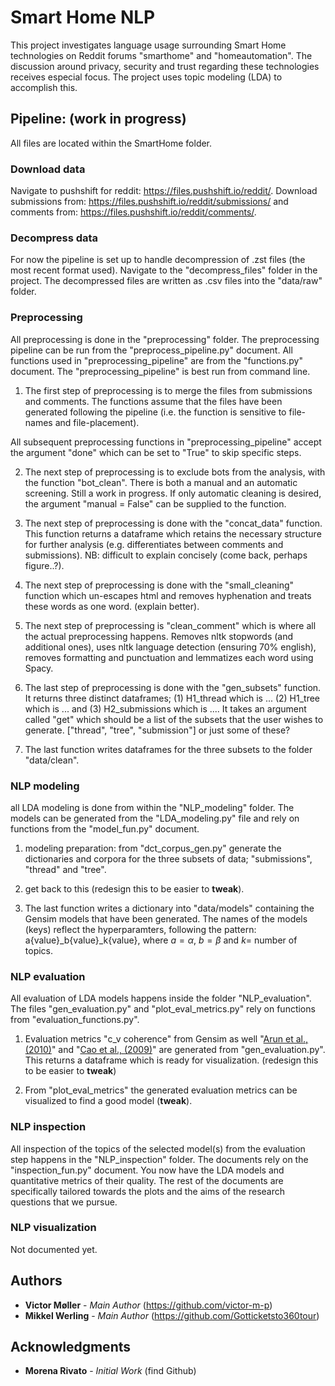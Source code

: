 # Smart Home NLP

This project investigates language usage surrounding Smart Home 
technologies on Reddit forums "smarthome" and "homeautomation". 
The discussion around privacy, security and trust regarding 
these technologies receives especial focus. The project uses
topic modeling (LDA) to accomplish this. 

## Pipeline: (work in progress)

All files are located within the SmartHome folder. 

### Download data 
Navigate to pushshift for reddit: https://files.pushshift.io/reddit/.
Download submissions from: https://files.pushshift.io/reddit/submissions/ 
and comments from: https://files.pushshift.io/reddit/comments/. 

### Decompress data
For now the pipeline is set up to handle decompression of 
.zst files (the most recent format used). Navigate to the "decompress_files" folder 
in the project. The decompressed files are written as .csv files into the "data/raw"
folder. 

### Preprocessing 
All preprocessing is done in the "preprocessing" folder. 
The preprocessing pipeline can be run from the "preprocess_pipeline.py"
document. All functions used in "preprocessing_pipeline" are from the "functions.py"
document. The "preprocessing_pipeline" is best run from command line. 

1. The first step of preprocessing is to merge the files from submissions and 
comments. The functions assume that the files have been generated following the 
pipeline (i.e. the function is sensitive to file-names and file-placement). 

All subsequent preprocessing functions in "preprocessing_pipeline" accept 
the argument "done" which can be set to "True" to skip specific steps. 

2. The next step of preprocessing is to exclude bots from the analysis,
with the function "bot_clean". There
is both a manual and an automatic screening. Still a work in progress. 
If only automatic cleaning is desired, the argument 
"manual = False" can be supplied to the function. 

3. The next step of preprocessing is done with the "concat_data" function. 
This function returns a dataframe which retains the necessary structure
for further analysis (e.g. differentiates between comments and submissions). 
NB: difficult to explain concisely (come back, perhaps figure..?). 

4. The next step of preprocessing is done with the "small_cleaning" function
which un-escapes html and removes hyphenation and treats these words as one word. 
(explain better). 

5. The next step of preprocessing is "clean_comment" which is where all the 
actual preprocessing happens. Removes nltk stopwords (and additional ones), 
uses nltk language detection (ensuring 70% english), removes formatting and
punctuation and lemmatizes each word using Spacy. 

6. The last step of preprocessing is done with the "gen_subsets" function. It returns three distinct dataframes; (1) H1_thread which is ... (2)
H1_tree which is ... and (3) H2_submissions which is .... It takes an argument
called "get" which should be a list of the subsets that the user wishes to 
generate. ["thread", "tree", "submission"] or just some of these? 

7. The last function writes dataframes for the three subsets to the folder "data/clean". 

### NLP modeling 
all LDA modeling is done from within the "NLP_modeling" folder. 
The models can be generated from the "LDA_modeling.py" file and rely on functions
from the "model_fun.py" document. 

1. modeling preparation: from "dct_corpus_gen.py" generate the dictionaries
and corpora for the three subsets of data; "submissions", "thread" and "tree". 

2. get back to this (redesign this to be easier to **tweak**). 

3. The last function writes a dictionary into "data/models" 
containing the Gensim models that have been generated. The names of 
the models (keys) reflect the hyperparamters, following the pattern:
a{value}_b{value}_k{value}, where $a = \alpha$, $b = \beta$ and 
$k =$ number of topics. 

### NLP evaluation
All evaluation of LDA models happens inside the folder "NLP_evaluation". 
The files "gen_evaluation.py" and "plot_eval_metrics.py" rely on functions from 
"evaluation_functions.py". 

1. Evaluation metrics "c_v coherence" from Gensim as well "[Arun et al., (2010)](https://link.springer.com/chapter/10.1007/978-3-642-13657-3_43)"
and "[Cao et al., (2009)](https://www.sciencedirect.com/science/article/pii/S092523120800372X?casa_token=pgLkNhzwqGoAAAAA:G51AiUtCIWm8Xy0WvEtws_ckwCS0Gi8m-66YHJ5kvAxTVYQsNBz97Rdsd85A-Ot_5kC7mD1Hwtg)" are generated from "gen_evaluation.py". This returns a dataframe which is ready 
for visualization. (redesign this to be easier to **tweak**)

2. From "plot_eval_metrics" the generated evaluation metrics can be visualized
to find a good model (**tweak**). 

### NLP inspection
All inspection of the topics of the selected model(s) from the 
evaluation step happens in the "NLP_inspection" folder. The documents rely on the 
"inspection_fun.py" document. You now have the LDA models and quantitative metrics
of their quality. The rest of the documents are specifically tailored towards
the plots and the aims of the research questions that we pursue. 

### NLP visualization
Not documented yet. 

## Authors

* **Victor Møller** - *Main Author* (https://github.com/victor-m-p)
* **Mikkel Werling** - *Main Author* (https://github.com/Gotticketsto360tour)

## Acknowledgments

* **Morena Rivato** - *Initial Work* (find Github)